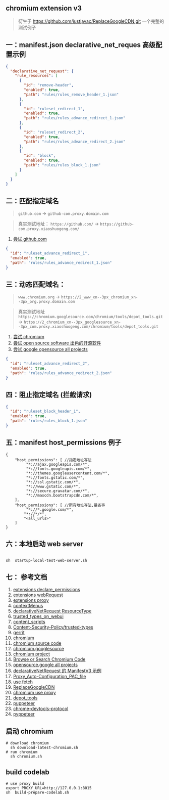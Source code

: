 ## chromium extension v3
> 衍生于 https://github.com/justjavac/ReplaceGoogleCDN.git 
> 一个完整的 测试例子

## 一：manifest.json declarative_net_reques 高级配置示例

```json
{
  "declarative_net_request": {
    "rule_resources": [
      {
        "id": "remove-header",
        "enabled": true,
        "path": "rules/rules_remove_header_1.json"
      },
      {
        "id": "ruleset_redirect_1",
        "enabled": true,
        "path": "rules/rules_advance_redirect_1.json"
      },
      {
        "id": "ruleset_redirect_2",
        "enabled": true,
        "path": "rules/rules_advance_redirect_2.json"
      },
      {
        "id": "block",
        "enabled": true,
        "path": "rules/rules_block_1.json"
      }
    ]
  }
}
```

## 二：匹配指定域名

> `github.com` -> `github-com.proxy.domain.com`

> 真实测试地址： `https://github.com/` -> `https://github-com.proxy.xiaoshuogeng.com/`

1. [尝试 github.com ](https://github.com/)

```json
{
  "id": "ruleset_advance_redirect_1",
  "enabled": true,
  "path": "rules/rules_advance_redirect_1.json"
}
```

## 三：动态匹配域名：

> `www.chromium.org` -> `https://2_www_xn--3px_chromium_xn--3px_org.proxy.domain.com`

> 真实测试地址 `https://chromium.googlesource.com/chromium/tools/depot_tools.git` -> `https://2_chromium_xn--3px_googlesource_xn--3px_com.proxy.xiaoshuogeng.com/chromium/tools/depot_tools.git`

1. [尝试 chromium ](https://chromium.googlesource.com/chromium/src/+/main/docs/linux/build_instructions.md)
2. [尝试 open source software 出色的开源软件 ](https://summerofcode.withgoogle.com/programs/2022/organizations)
3. [尝试 google opensource all projects ](https://cs.opensource.google/)

```json
{
  "id": "ruleset_advance_redirect_2",
  "enabled": true,
  "path": "rules/rules_advance_redirect_2.json"
}
```

## 四：阻止指定域名 (拦截请求)

```json
{
  "id": "ruleset_block_header_1",
  "enabled": true,
  "path": "rules/rules_block_1.json"
}
```

## 五：manifest host_permissions 例子

```
{
    "host_permissions": [ //指定地址写法
         "*://ajax.googleapis.com/*",
         "*://fonts.googleapis.com/*",
         "*://themes.googleusercontent.com/*",
         "*://fonts.gstatic.com/*",
         "*://ssl.gstatic.com/*",
         "*://www.gstatic.com/*",
         "*://secure.gravatar.com/*",
         "*://maxcdn.bootstrapcdn.com/*",
    ],
    "host_permissions": [ //所有地址写法,最省事
         "*://*.google.com/*",
        "*://*/*",
        "<all_urls>"
    ]
}
```

## 六：本地启动 web server

```shell

sh  startup-local-test-web-server.sh

```

## 七： 参考文档

1. [extensions declare_permissions ](https://developer.chrome.com/docs/extensions/mv3/declare_permissions/)
2. [extensions webRequest](https://developer.chrome.com/docs/extensions/reference/webRequest/#event-onHeadersReceived)
3. [extensions proxy](https://developer.chrome.com/docs/extensions/reference/proxy/)
4. [contextMenus](https://developer.chrome.com/docs/extensions/reference/contextMenus//docs/extensions/reference/contextMenus/)
5. [declarativeNetRequest ResourceType](https://developer.chrome.com/docs/extensions/reference/declarativeNetRequest/#type-ResourceType)
6. [trusted_types_on_webui](https://chromium.googlesource.com/chromium/src/+/refs/heads/main/docs/trusted_types_on_webui.md)
7. [content_scripts](https:////developer.chrome.com/docs/extensions/mv3/content_scripts/)
8. [Content-Security-Policy/trusted-types](https://developer.mozilla.org/en-US/docs/Web/HTTP/Headers/Content-Security-Policy/trusted-types)
9. [gerrit](https://gerrit.googlesource.com/gerrit)
10. [chromium](https://www.chromium.org)
11. [chromium source code](https://chromium.googlesource.com/chromium/src/+/main/docs/get_the_code.md)
12. [chromium.googlesource](https://chromium.googlesource.com/chromium/src)
13. [chromium project](https://source.chromium.org/chromium)
14. [Browse or Search Chromium Code](https://source.chromium.org/chromium)
15. [opensource.google all projects ](https://cs.opensource.google/)
16. [declarativeNetRequest 的 ManifestV3 示例](https://52sbl.cn/discussion/1754.html)
17. [Proxy_Auto-Configuration_PAC_file](https://developer.mozilla.org/en-US/docs/Web/HTTP/Proxy_servers_and_tunneling/Proxy_Auto-Configuration_PAC_file)
18. [use fetch](https://developer.mozilla.org/zh-CN/docs/Web/API/Fetch_API/Using_Fetch)
19. [ReplaceGoogleCDN](https://github.com/justjavac/ReplaceGoogleCDN.git)
20. [chromium use proxy](https://www.chromium.org/developers/design-documents/network-settings/)
21. [depot_tools](https://chromium.googlesource.com/chromium/tools/depot_tools.git)
22. [puppeteer](https://github.com/puppeteer/puppeteer.git)
23. [chrome-devtools-protocol](https://github.com/ChromeDevTools/awesome-chrome-devtools#chrome-devtools-protocol)
24. [pyppeteer](https://github.com/pyppeteer/pyppeteer.git)

## 启动 chromium

```shell
# download chromium
  sh download-latest-chromium.sh
# run chromium
  sh chromium.sh

```

## build codelab

```shell
# use proxy build
export PROXY_URL=http://127.0.0.1:8015
sh  build-prepare-codelab.sh

```

